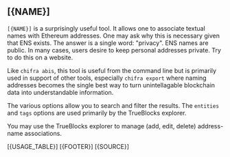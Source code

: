 ## [{NAME}]

`[{NAME}]` is a surprisingly useful tool. It allows one to associate textual names with Ethereum addresses. One may ask why this is necessary given that ENS exists. The answer is a single word: "privacy". ENS names are public. In many cases, users desire to keep personal addresses private. Try to do this on a website.

Like `chifra abis`, this tool is useful from the command line but is primarily used in support of other tools, especially `chifra export` where naming addresses becomes the single best way to turn unintellagable blockchain data into understandable information.

The various options allow you to search and filter the results. The `entities` and `tags` options are used primarily by the TrueBlocks explorer.

You may use the TrueBlocks explorer to manage (add, edit, delete) address-name associations.

[{USAGE_TABLE}]
[{FOOTER}]
[{SOURCE}]
